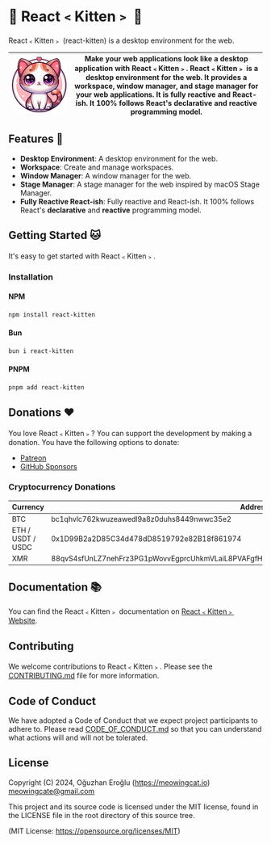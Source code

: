 # 🌈 React﹤Kitten﹥ 🌈

React﹤Kitten﹥ (react-kitten) is a desktop environment for the web.

| ![React﹤Kitten﹥](public/images/kitten.png) | Make your web applications look like a desktop application with React﹤Kitten﹥. React﹤Kitten﹥ is a desktop environment for the web. It provides a workspace, window manager, and stage manager for your web applications. It is fully reactive and React-ish. It 100% follows React's declarative and reactive programming model. |
| --- | --- |

## Features 🚀

- **Desktop Environment**: A desktop environment for the web.
- **Workspace**: Create and manage workspaces.
- **Window Manager**: A window manager for the web.
- **Stage Manager**: A stage manager for the web inspired by macOS Stage Manager.
- **Fully Reactive React-ish**: Fully reactive and React-ish. It 100% follows React's **declarative** and **reactive** programming model.

## Getting Started 🐱

It's easy to get started with React﹤Kitten﹥.

### Installation

#### NPM

```bash
npm install react-kitten
```

#### Bun

```bash
bun i react-kitten
```

#### PNPM

```bash
pnpm add react-kitten
```

## Donations ❤️

You love React﹤Kitten﹥? You can support the development by making a donation. You have the following options to donate:

- [Patreon](https://www.patreon.com/evrenselkisilik)
- [GitHub Sponsors](https://github.com/sponsors/rohanrhu)

### Cryptocurrency Donations

| Currency          | Address                                                                                         |
| ----------------- | ----------------------------------------------------------------------------------------------- |
| BTC               | bc1qhvlc762kwuzeawedl9a8z0duhs8449nwwc35e2                                                      |
| ETH / USDT / USDC | 0x1D99B2a2D85C34d478dD8519792e82B18f861974                                                      |
| XMR               | 88qvS4sfUnLZ7nehFrz3PG1pWovvEgprcUhkmVLaiL8PVAFgfHjspjKPLhWLj3DUcm92rwNQENbJ1ZbvESdukWvh3epBUty |

## Documentation 📚

You can find the React﹤Kitten﹥ documentation on [React﹤Kitten﹥ Website](https://kitten.meowingcat.io).

## Contributing

We welcome contributions to React﹤Kitten﹥. Please see the [CONTRIBUTING.md](CONTRIBUTING.md) file for more information.

## Code of Conduct

We have adopted a Code of Conduct that we expect project participants to adhere to. Please read [CODE_OF_CONDUCT.md](CODE_OF_CONDUCT.md) so that you can understand what actions will and will not be tolerated.

## License

Copyright (C) 2024, Oğuzhan Eroğlu (<https://meowingcat.io>) <meowingcate@gmail.com>

This project and its source code is licensed under the MIT license,
found in the LICENSE file in the root directory of this source tree.

(MIT License: <https://opensource.org/licenses/MIT>)
